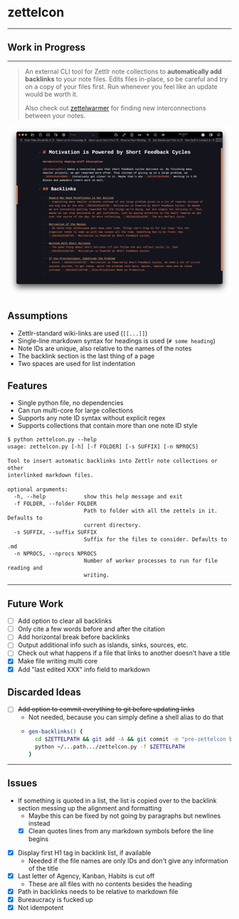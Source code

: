 # zettelcon

***

## Work in Progress

***

> An external CLI tool for Zettlr note collections to **automatically add backlinks** to your note files.
> Edits files in-place, so be careful and try on a copy of your files first. Run whenever you feel like an update would be worth it.
> 
> Also check out [zettelwarmer](https://github.com/whateverforever/zettelwarmer) for finding new interconnections between your notes.

![](screenshot.png)

## Assumptions

- Zettlr-standard wiki-links are used (`[[...]]`)
- Single-line markdown syntax for headings is used (`# some heading`)
- Note IDs are unique, also relative to the names of the notes
- The backlink section is the last thing of a page
- Two spaces are used for list indentation

## Features

- Single python file, no dependencies
- Can run multi-core for large collections
- Supports any note ID syntax without explicit regex
- Supports collections that contain more than one note ID style

```
$ python zettelcon.py --help
usage: zettelcon.py [-h] [-f FOLDER] [-s SUFFIX] [-n NPROCS]

Tool to insert automatic backlinks into Zettlr note collections or other
interlinked markdown files.

optional arguments:
  -h, --help            show this help message and exit
  -f FOLDER, --folder FOLDER
                        Path to folder with all the zettels in it. Defaults to
                        current directory.
  -s SUFFIX, --suffix SUFFIX
                        Suffix for the files to consider. Defaults to .md
  -n NPROCS, --nprocs NPROCS
                        Number of worker processes to run for file reading and
                        writing.
```

---
## Future Work

- [ ] Add option to clear all backlinks
- [ ] Only cite a few words before and after the citation
- [ ] Add horizontal break before backlinks
- [ ] Output additional info such as islands, sinks, sources, etc.
- [ ] Check out what happens if a file that links to another doesn't have a title
- [x] Make file writing multi core
- [x] Add "last edited XXX" info field to markdown

## Discarded Ideas

- [ ] ~~Add option to commit everything to git before updating links~~
  - Not needed, because you can simply define a shell alias to do that
  - ```bash
    gen-backlinks() {
      cd $ZETTELPATH && git add -A && git commit -m "pre-zettelcon backup" ;\
      python ~/...path.../zettelcon.py -f $ZETTELPATH
    }
    ```

---
## Issues

- If something is quoted in a list, the list is copied over to the backlink section messing up the alignment and formatting
  - Maybe this can be fixed by not going by paragraphs but newlines instead
  - [x] Clean quotes lines from any markdown symbols before the line begins
- [x] Display first H1 tag in backlink list, if available
  - Needed if the file names are only IDs and don't give any information of the title
- [x] Last letter of Agency, Kanban, Habits is cut off
  - These are all files with no contents besides the heading
- [x] Path in backlinks needs to be relative to markdown file
- [x] Bureaucracy is fucked up
- [x] Not idempotent